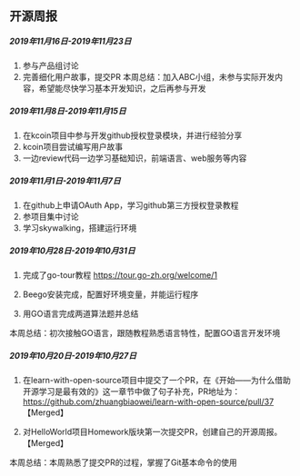 ## 开源周报
##### **2019年11月16日-2019年11月23日**

1. 参与产品组讨论
2. 完善细化用户故事，提交PR
本周总结：加入ABC小组，未参与实际开发内容，希望能尽快学习基本开发知识，之后再参与开发

##### **2019年11月8日-2019年11月15日**

1. 在kcoin项目中参与开发github授权登录模块，并进行经验分享
2. kcoin项目尝试编写用户故事
3. 一边review代码一边学习基础知识，前端语言、web服务等内容

##### **2019年11月1日-2019年11月7日**

1. 在github上申请OAuth App，学习github第三方授权登录教程
2. 参项目集中讨论
3. 学习skywalking，搭建运行环境

##### **2019年10月28日-2019年10月31日**

1. 完成了go-tour教程 https://tour.go-zh.org/welcome/1 
2. Beego安装完成，配置好环境变量，并能运行程序

3. 用GO语言完成两道算法题并总结

本周总结：初次接触GO语言，跟随教程熟悉语言特性，配置GO语言开发环境

##### 2019年10月20日-2019年10月27日

1. 在learn-with-open-source项目中提交了一个PR，在《开始——为什么借助开源学习是最有效的》这一章节中做了句子补充，PR地址为： https://github.com/zhuangbiaowei/learn-with-open-source/pull/37  【Merged】

2.  对HelloWorld项目Homework版块第一次提交PR，创建自己的开源周报。 【Merged】

本周总结：本周熟悉了提交PR的过程，掌握了Git基本命令的使用 
